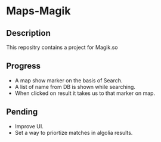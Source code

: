 # Maps-Magik

## Description
[Live Project]: https://nimble-dodol-f0b632.netlify.app/
This repositry contains a project for Magik.so

## Progress
- A map show marker on the basis of Search.
- A list of name from DB is shown while searching.
- When clicked on result it takes us to that marker on map.

## Pending
- Improve UI.
- Set a way to priortize matches in algolia results.